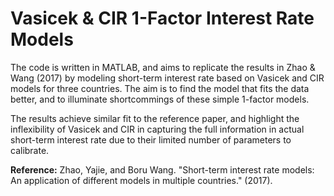 # Vasicek & CIR 1-Factor Interest Rate Models

The code is written in MATLAB, and aims to replicate the results in Zhao & Wang (2017) by modeling short-term interest rate based on Vasicek and CIR models for three countries. The aim is to find the model that fits the data better, and to illuminate shortcommings of these simple 1-factor models.

The results achieve similar fit to the reference paper, and highlight the inflexibility of Vasicek and CIR in capturing the full information in actual short-term interest rate due to their limited number of parameters to calibrate.

**Reference:** 
Zhao, Yajie, and Boru Wang. "Short-term interest rate models: An application of different models in multiple countries." (2017).

